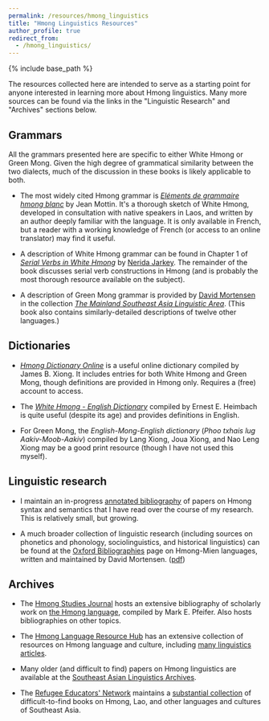 ```yaml
---
permalink: /resources/hmong_linguistics
title: "Hmong Linguistics Resources"
author_profile: true
redirect_from:
  - /hmong_linguistics/
---
```


{% include base_path %}

The resources collected here are intended to serve as a starting point for anyone interested in learning more about Hmong linguistics. Many more sources can be found via the links in the "Linguistic Research" and "Archives" sections below. 

## Grammars

All the grammars presented here are specific to either White Hmong or Green Mong. Given the high degree of grammatical similarity between the two dialects, much of the discussion in these books is likely applicable to both. 

*	The most widely cited Hmong grammar is [*Eléments de grammaire hmong blanc*](http://www.reninc.org/bookshelf/elements_de_grammaire_hmong.pdf "Eléments de grammaire hmong blanc") by Jean Mottin. It's a thorough sketch of White Hmong, developed in consultation with native speakers in Laos, and written by an author deeply familiar with the language. It is only available in French, but a reader with a working knowledge of French (or access to an online translator) may find it useful. 

*	A description of White Hmong grammar can be found in Chapter 1 of [*Serial Verbs in White Hmong*](https://brill.com/view/title/31661 "Brill: Serial Verbs in White Hmong") by [Nerida Jarkey](https://www.sydney.edu.au/arts/about/our-people/academic-staff/nerida-jarkey.html "University of Sydney: Nerida Jarkey"). The remainder of the book discusses serial verb constructions in Hmong (and is probably the most thorough resource available on the subject). 

*	A description of Green Mong grammar is provided by [David Mortensen](https://www.cs.cmu.edu/~dmortens/ "Carnegie Mellon University: David Mortensen") in the collection [*The Mainland Southeast Asia Linguistic Area*](https://www.degruyter.com/document/doi/10.1515/9783110401981/html "DeGruyter: The Mainland Southeast Asia Linguistic Area"). (This book also contains similarly-detailed descriptions of twelve other languages.) 

## Dictionaries

*	[*Hmong Dictionary Online*](http://hmongdictionary.us/ "Hmong Dictionary Online") is a useful online dictionary compiled by James B. Xiong. It includes entries for both White Hmong and Green Mong, though definitions are provided in Hmong only. Requires a (free) account to access.

*	The [*White Hmong - English Dictionary*](/files/Heimbach-1978.pdf "White Hmong - English Dictionary") compiled by Ernest E. Heimbach is quite useful (despite its age) and provides definitions in English. 

*	For Green Mong, the *English-Mong-English dictionary* (*Phoo txhais lug Aakiv-Moob-Aakiv*) compiled by Lang Xiong, Joua Xiong, and Nao Leng Xiong may be a good print resource (though I have not used this myself).

## Linguistic research

* 	I maintain an in-progress [annotated bibliography](/files/Johnston-Hmong-Bibliography.pdf) of papers on Hmong syntax and semantics that I have read over the course of my research. This is relatively small, but growing.

* 	A much broader collection of linguistic research (including sources on phonetics and phonology, sociolinguistics, and historical linguistics) can be found at the [Oxford Bibliographies](https://www.oxfordbibliographies.com/view/document/obo-9780199772810/obo-9780199772810-0173.xml "OBO: Hmong-Mien Languages") page on Hmong-Mien languages, written and maintained by David Mortensen. ([pdf](/files/Mortensen-2014.pdf "OBO: Hmong-Mien Languages"))

## Archives

*	The [Hmong Studies Journal](https://www.hmongstudiesjournal.org/ "Hmong Studies Journal") hosts an extensive bibliography of scholarly work on [the Hmong language](https://www.hmongstudiesjournal.org/the-hmong-language.html "Hmong Language Bibliography"), compiled by Mark E. Pfeifer. Also hosts bibliographies on other topics.

* 	The [Hmong Language Resource Hub](https://www.hmonglanguageresourcehub.org/professional-development "Hmong Language Resource Hub") has an extensive collection of resources on Hmong language and culture, including [many linguistics articles](https://drive.google.com/drive/folders/1i22oyMEgk60-he0SDrJDOD9AztBbuT-J "Hmong Linguistics Research"). 

*	Many older (and difficult to find) papers on Hmong linguistics are available at the [Southeast Asian Linguistics Archives](http://sealang.net/sala/ "SEALang: SALA"). 

*	The [Refugee Educators' Network](http://www.reninc.org/ "RENINC: Home") maintains a [substantial collection](http://www.reninc.org/bookshelf/ "RENINC: Bookshelf") of difficult-to-find books on Hmong, Lao, and other languages and cultures of Southeast Asia.  





<!--
## For language learners

*	The Southeast Asian Diaspora Project

* 	Southeast Asian Studies Summer Institute (SEASSI), University of Wisconsin

*	Universities that offer regular classes?
-->


